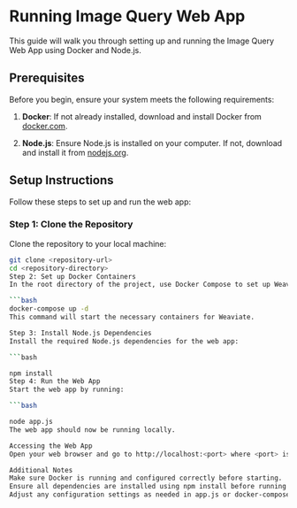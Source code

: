 # Running Image Query Web App

This guide will walk you through setting up and running the Image Query Web App using Docker and Node.js.

## Prerequisites

Before you begin, ensure your system meets the following requirements:

1. **Docker**: If not already installed, download and install Docker from [docker.com](https://www.docker.com/).
   
2. **Node.js**: Ensure Node.js is installed on your computer. If not, download and install it from [nodejs.org](https://nodejs.org/en/download/).

## Setup Instructions

Follow these steps to set up and run the web app:

### Step 1: Clone the Repository

Clone the repository to your local machine:

```bash
git clone <repository-url>
cd <repository-directory>
Step 2: Set up Docker Containers
In the root directory of the project, use Docker Compose to set up Weaviate containers:

```bash
docker-compose up -d
This command will start the necessary containers for Weaviate.

Step 3: Install Node.js Dependencies
Install the required Node.js dependencies for the web app:

```bash

npm install
Step 4: Run the Web App
Start the web app by running:

```bash

node app.js
The web app should now be running locally.

Accessing the Web App
Open your web browser and go to http://localhost:<port> where <port> is the port specified in your app.js or docker-compose.yml file.

Additional Notes
Make sure Docker is running and configured correctly before starting.
Ensure all dependencies are installed using npm install before running node app.js.
Adjust any configuration settings as needed in app.js or docker-compose.yml before starting the containers or app.
